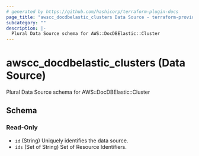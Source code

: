 ```yaml
---
# generated by https://github.com/hashicorp/terraform-plugin-docs
page_title: "awscc_docdbelastic_clusters Data Source - terraform-provider-awscc"
subcategory: ""
description: |-
  Plural Data Source schema for AWS::DocDBElastic::Cluster
---
```


# awscc_docdbelastic_clusters (Data Source)

Plural Data Source schema for AWS::DocDBElastic::Cluster



<!-- schema generated by tfplugindocs -->
## Schema

### Read-Only

- `id` (String) Uniquely identifies the data source.
- `ids` (Set of String) Set of Resource Identifiers.


